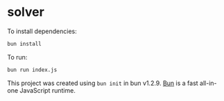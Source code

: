 # solver

To install dependencies:

```bash
bun install
```

To run:

```bash
bun run index.js
```

This project was created using `bun init` in bun v1.2.9. [Bun](https://bun.com) is a fast all-in-one JavaScript runtime.

